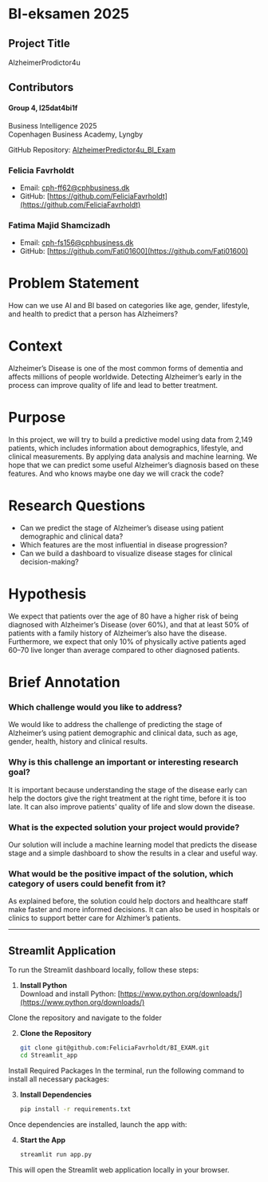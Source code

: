 # BI-eksamen 2025

## Project Title
AlzheimerProdictor4u

## Contributors
#### Group 4, l25dat4bi1f 
Business Intelligence 2025  
Copenhagen Business Academy, Lyngby  

GitHub Repository: [AlzheimerPredictor4u_BI_Exam
](https://github.com/FeliciaFavrholdt/AlzheimerPredictor4u_BI_Exam)

### Felicia Favrholdt
- Email: [cph-ff62@cphbusiness.dk](mailto:cph-ff62@cphbusiness.dk)  
- GitHub: [https://github.com/FeliciaFavrholdt](https://github.com/FeliciaFavrholdt)

### Fatima Majid Shamcizadh
- Email: [cph-fs156@cphbusiness.dk](mailto:cph-fs156@cphbusiness.dk)  
- GitHub: [https://github.com/Fati01600](https://github.com/Fati01600)

# Problem Statement
How can we use AI and BI based on categories like age, gender, lifestyle, and health to predict that a person has Alzheimers? 

# Context
Alzheimer’s Disease is one of the most common forms of dementia and affects millions of people worldwide. Detecting Alzheimer’s early in the process can improve quality of life and lead to better treatment. 

# Purpose
In this project, we will try to build a predictive model using data from 2,149 patients, which includes information about demographics, lifestyle, and clinical measurements. By applying data analysis and machine learning. We hope that we can predict some useful Alzheimer’s diagnosis based on these features. And who knows maybe one day we will crack the code? 

# Research Questions
- Can we predict the stage of Alzheimer’s disease using patient demographic and clinical data? 
- Which features are the most influential in disease progression? 
- Can we build a dashboard to visualize disease stages for clinical decision-making?

# Hypothesis
We expect that patients over the age of 80 have a higher risk of being diagnosed with Alzheimer’s Disease (over 60%), and that at least 50% of patients with a family history of Alzheimer’s also have the disease. Furthermore, we expect that only 10% of physically active patients aged 60–70 live longer than average compared to other diagnosed patients.

# Brief Annotation
### Which challenge would you like to address?
We would like to address the challenge of predicting the stage of Alzheimer’s using patient demographic and clinical data, such as age, gender, health, history and clinical results. 

### Why is this challenge an important or interesting research goal?
It is important because understanding the stage of the disease early can help the doctors give the right treatment at the right time, before it is too late. It can also improve patients' quality of life and slow down the disease. 

### What is the expected solution your project would provide?
Our solution will include a machine learning model that predicts the disease stage and a simple dashboard to show the results in a clear and useful way. 

### What would be the positive impact of the solution, which category of users could benefit from it?
As explained before, the solution could help doctors and healthcare staff make faster and more informed decisions. It can also be used in hospitals or clinics to support better care for Alzhimer’s patients. 

---

## Streamlit Application 
To run the Streamlit dashboard locally, follow these steps:

1. **Install Python**  
   Download and install Python: [https://www.python.org/downloads/](https://www.python.org/downloads/)

Clone the repository and navigate to the folder

2. **Clone the Repository**
   ```bash
   git clone git@github.com:FeliciaFavrholdt/BI_EXAM.git
   cd Streamlit_app
   ```

Install Required Packages In the terminal, run the following command to install all necessary packages:

3. **Install Dependencies**
   ```bash
   pip install -r requirements.txt
   ```

Once dependencies are installed, launch the app with:

4. **Start the App**
   ```bash
   streamlit run app.py
   ```

This will open the Streamlit web application locally in your browser.
